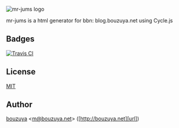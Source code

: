 ![mr-jums logo](https://cloud.githubusercontent.com/assets/1221346/18084759/6d28b41c-6ee3-11e6-8f62-5eb0d8f673c0.png)

mr-jums is a html generator for bbn: blog.bouzuya.net using Cycle.js

## Badges

[![Travis CI][travisci-badge-url]][travisci-url]

[travisci-badge-url]: https://travis-ci.org/bouzuya/mr-jums.svg
[travisci-url]: https://travis-ci.org/bouzuya/mr-jums

## License

[MIT](LICENSE)

## Author

[bouzuya][user] &lt;[m@bouzuya.net][email]&gt; ([http://bouzuya.net][url])

[user]: https://github.com/bouzuya
[email]: mailto:m@bouzuya.net
[url]: http://bouzuya.net
